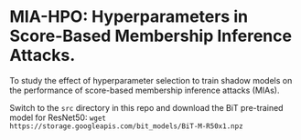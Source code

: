 # MIA-HPO: Hyperparameters in Score-Based Membership Inference Attacks.

To study the effect of hyperparameter selection to train shadow models on the performance of score-based membership inference attacks (MIAs).

Switch to the ```src``` directory in this repo and download the BiT pre-trained model for ResNet50:
```wget https://storage.googleapis.com/bit_models/BiT-M-R50x1.npz```
